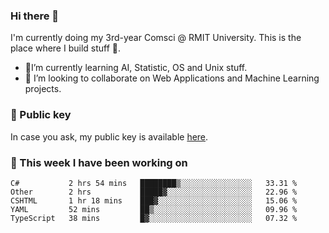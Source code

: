 ### Hi there 👋

I'm currently doing my 3rd-year Comsci @ RMIT University. This is the place where I build stuff 👀. 

- 🌱I’m currently learning AI, Statistic, OS and Unix stuff.
- 👯 I’m looking to collaborate on Web Applications and Machine Learning projects.

### 🔑 Public key

In case you ask, my public key is available [here](https://public.auspham.dev/).

### 📅 This week I have been working on
<!--START_SECTION:waka-->
```text
C#           2 hrs 54 mins   ████████▒░░░░░░░░░░░░░░░░   33.31 % 
Other        2 hrs           █████▓░░░░░░░░░░░░░░░░░░░   22.96 % 
CSHTML       1 hr 18 mins    ███▓░░░░░░░░░░░░░░░░░░░░░   15.06 % 
YAML         52 mins         ██▒░░░░░░░░░░░░░░░░░░░░░░   09.96 % 
TypeScript   38 mins         █▓░░░░░░░░░░░░░░░░░░░░░░░   07.32 % 
```
<!--END_SECTION:waka-->

<!--
**rockmanvnx6/rockmanvnx6** is a ✨ _special_ ✨ repository because its `README.md` (this file) appears on your GitHub profile.

Here are some ideas to get you started:

- 🔭 I’m currently working on ...
- 🌱 I’m currently learning ...
- 👯 I’m looking to collaborate on ...
- 🤔 I’m looking for help with ...
- 💬 Ask me about ...
- 📫 How to reach me: ...
- 😄 Pronouns: ...
- ⚡ Fun fact: ...
-->
